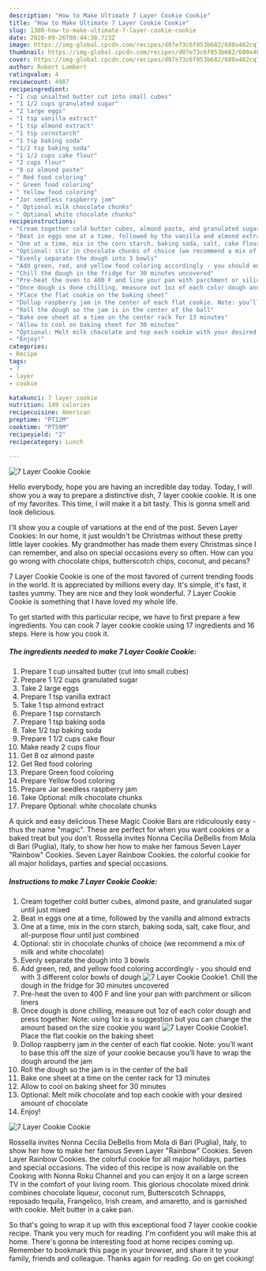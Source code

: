 ```yaml
---
description: "How to Make Ultimate 7 Layer Cookie Cookie"
title: "How to Make Ultimate 7 Layer Cookie Cookie"
slug: 1300-how-to-make-ultimate-7-layer-cookie-cookie
date: 2020-09-26T08:44:38.723Z
image: https://img-global.cpcdn.com/recipes/d07e73c6f053b682/680x482cq70/7-layer-cookie-cookie-recipe-main-photo.jpg
thumbnail: https://img-global.cpcdn.com/recipes/d07e73c6f053b682/680x482cq70/7-layer-cookie-cookie-recipe-main-photo.jpg
cover: https://img-global.cpcdn.com/recipes/d07e73c6f053b682/680x482cq70/7-layer-cookie-cookie-recipe-main-photo.jpg
author: Robert Lambert
ratingvalue: 4
reviewcount: 4987
recipeingredient:
- "1 cup unsalted butter cut into small cubes"
- "1 1/2 cups granulated sugar"
- "2 large eggs"
- "1 tsp vanilla extract"
- "1 tsp almond extract"
- "1 tsp cornstarch"
- "1 tsp baking soda"
- "1/2 tsp baking soda"
- "1 1/2 cups cake flour"
- "2 cups flour"
- "8 oz almond paste"
- " Red food coloring"
- " Green food coloring"
- " Yellow food coloring"
- "Jar seedless raspberry jam"
- " Optional milk chocolate chunks"
- " Optional white chocolate chunks"
recipeinstructions:
- "Cream together cold butter cubes, almond paste, and granulated sugar until just mixed"
- "Beat in eggs one at a time, followed by the vanilla and almond extracts"
- "One at a time, mix in the corn starch, baking soda, salt, cake flour, and all-purpose flour until just combined"
- "Optional: stir in chocolate chunks of choice (we recommend a mix of milk and white chocolate)"
- "Evenly separate the dough into 3 bowls"
- "Add green, red, and yellow food coloring accordingly - you should end with 3 different color bowls of dough"
- "Chill the dough in the fridge for 30 minutes uncovered"
- "Pre-heat the oven to 400 F and line your pan with parchment or silicon liners"
- "Once dough is done chilling, measure out 1oz of each color dough and press together. Note: using 1oz is a suggestion but you can change the amount based on the size cookie you want"
- "Place the flat cookie on the baking sheet"
- "Dollop raspberry jam in the center of each flat cookie. Note: you’ll want to base this off the size of your cookie because you’ll have to wrap the dough around the jam"
- "Roll the dough so the jam is in the center of the ball"
- "Bake one sheet at a time on the center rack for 13 minutes"
- "Allow to cool on baking sheet for 30 minutes"
- "Optional: Melt milk chocolate and top each cookie with your desired amount of chocolate"
- "Enjoy!"
categories:
- Recipe
tags:
- 7
- layer
- cookie

katakunci: 7 layer cookie 
nutrition: 149 calories
recipecuisine: American
preptime: "PT12M"
cooktime: "PT59M"
recipeyield: "2"
recipecategory: Lunch

---
```



![7 Layer Cookie Cookie](https://img-global.cpcdn.com/recipes/d07e73c6f053b682/680x482cq70/7-layer-cookie-cookie-recipe-main-photo.jpg)

Hello everybody, hope you are having an incredible day today. Today, I will show you a way to prepare a distinctive dish, 7 layer cookie cookie. It is one of my favorites. This time, I will make it a bit tasty. This is gonna smell and look delicious.

I&#39;ll show you a couple of variations at the end of the post. Seven Layer Cookies: In our home, it just wouldn&#39;t be Christmas without these pretty little layer cookies. My grandmother has made them every Christmas since I can remember, and also on special occasions every so often. How can you go wrong with chocolate chips, butterscotch chips, coconut, and pecans?

7 Layer Cookie Cookie is one of the most favored of current trending foods in the world. It is appreciated by millions every day. It's simple, it's fast, it tastes yummy. They are nice and they look wonderful. 7 Layer Cookie Cookie is something that I have loved my whole life.


To get started with this particular recipe, we have to first prepare a few ingredients. You can cook 7 layer cookie cookie using 17 ingredients and 16 steps. Here is how you cook it.

<!--inarticleads1-->

##### The ingredients needed to make 7 Layer Cookie Cookie:

1. Prepare 1 cup unsalted butter (cut into small cubes)
1. Prepare 1 1/2 cups granulated sugar
1. Take 2 large eggs
1. Prepare 1 tsp vanilla extract
1. Take 1 tsp almond extract
1. Prepare 1 tsp cornstarch
1. Prepare 1 tsp baking soda
1. Take 1/2 tsp baking soda
1. Prepare 1 1/2 cups cake flour
1. Make ready 2 cups flour
1. Get 8 oz almond paste
1. Get  Red food coloring
1. Prepare  Green food coloring
1. Prepare  Yellow food coloring
1. Prepare Jar seedless raspberry jam
1. Take  Optional: milk chocolate chunks
1. Prepare  Optional: white chocolate chunks


A quick and easy delicious These Magic Cookie Bars are ridiculously easy - thus the name &#34;magic&#34;. These are perfect for when you want cookies or a baked treat but you don&#39;t. Rossella invites Nonna Cecilia DeBellis from Mola di Bari (Puglia), Italy, to show her how to make her famous Seven Layer &#34;Rainbow&#34; Cookies. Seven Layer Rainbow Cookies. the colorful cookie for all major holidays, parties and special occasions. 

<!--inarticleads2-->

##### Instructions to make 7 Layer Cookie Cookie:

1. Cream together cold butter cubes, almond paste, and granulated sugar until just mixed
1. Beat in eggs one at a time, followed by the vanilla and almond extracts
1. One at a time, mix in the corn starch, baking soda, salt, cake flour, and all-purpose flour until just combined
1. Optional: stir in chocolate chunks of choice (we recommend a mix of milk and white chocolate)
1. Evenly separate the dough into 3 bowls
1. Add green, red, and yellow food coloring accordingly - you should end with 3 different color bowls of dough
<img src="//assets-global.cpcdn.com/assets/icons/button_play-2c75c40dde080a61004c1f40b05d8f140eaff45d7e9e6481dc71c63d2e7c4909.png" alt="7 Layer Cookie Cookie">1. Chill the dough in the fridge for 30 minutes uncovered
1. Pre-heat the oven to 400 F and line your pan with parchment or silicon liners
1. Once dough is done chilling, measure out 1oz of each color dough and press together. Note: using 1oz is a suggestion but you can change the amount based on the size cookie you want
<img src="//assets-global.cpcdn.com/assets/icons/button_play-2c75c40dde080a61004c1f40b05d8f140eaff45d7e9e6481dc71c63d2e7c4909.png" alt="7 Layer Cookie Cookie">1. Place the flat cookie on the baking sheet
1. Dollop raspberry jam in the center of each flat cookie. Note: you’ll want to base this off the size of your cookie because you’ll have to wrap the dough around the jam
1. Roll the dough so the jam is in the center of the ball
1. Bake one sheet at a time on the center rack for 13 minutes
1. Allow to cool on baking sheet for 30 minutes
1. Optional: Melt milk chocolate and top each cookie with your desired amount of chocolate
1. Enjoy!
<img src="//assets-global.cpcdn.com/assets/icons/button_play-2c75c40dde080a61004c1f40b05d8f140eaff45d7e9e6481dc71c63d2e7c4909.png" alt="7 Layer Cookie Cookie">

Rossella invites Nonna Cecilia DeBellis from Mola di Bari (Puglia), Italy, to show her how to make her famous Seven Layer &#34;Rainbow&#34; Cookies. Seven Layer Rainbow Cookies. the colorful cookie for all major holidays, parties and special occasions. The video of this recipe is now available on the Cooking with Nonna Roku Channel and you can enjoy it on a large screen TV in the comfort of your living room. This glorious chocolate mixed drink combines chocolate liqueur, coconut rum, Butterscotch Schnapps, reposado tequila, Frangelico, Irish cream, and amaretto, and is garnished with cookie. Melt butter in a cake pan. 

So that's going to wrap it up with this exceptional food 7 layer cookie cookie recipe. Thank you very much for reading. I'm confident you will make this at home. There's gonna be interesting food at home recipes coming up. Remember to bookmark this page in your browser, and share it to your family, friends and colleague. Thanks again for reading. Go on get cooking!
